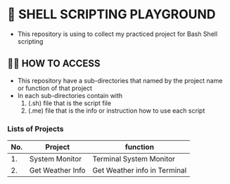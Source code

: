 # 🐚 SHELL SCRIPTING PLAYGROUND
  - This repository is using to collect my practiced project for Bash Shell scripting
## 💁🏻 HOW TO ACCESS
  - This repository have a sub-directories that named by the project name or function of that project
  - In each sub-directories contain with
      1. (.sh) file that is the script file 
      2. (.me) file that is the info or instruction how to use each script
### Lists of Projects
| No. |     Project     |         function             | 
|-----|-----------------|------------------------------|
| 1.  | System Monitor  | Terminal System Monitor      |
| 2.  | Get Weather Info| Get Weather info in Terminal |
